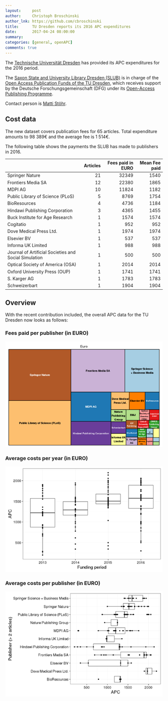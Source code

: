 ```yaml
---
layout:     post
author:     Christoph Broschinski
author_lnk: https://github.com/cbroschinski
title:      TU Dresden reports its 2016 APC expenditures
date:       2017-04-24 08:00:00
summary:    
categories: [general, openAPC]
comments: true
---
```




The [Technische Universität Dresden](https://tu-dresden.de/?set_language=en) has provided its APC expenditures for the 2016 period.

The [Saxon State and University Library Dresden (SLUB)](http://www.slub-dresden.de/en/home/) is in charge of the [Open Access Publication Funds of the TU Dresden](http://www.slub-dresden.de/en/service/writing-publishing/open-access-service/publikationsfonds/), which receives support by the Deutsche Forschungsgemeinschaft (DFG) under its [Open-Access Publishing Programme](http://www.dfg.de/en/research_funding/programmes/infrastructure/lis/funding_opportunities/open_access/).

Contact person is [Matti Stöhr](mailto:openaccess@slub-dresden.de).

## Cost data



The new dataset covers publication fees for 65 articles. Total expenditure amounts to 98 389€ and the average fee is 1 514€.

The following table shows the payments the SLUB has made to publishers in 2016.


|                                                      | Articles| Fees paid in EURO| Mean Fee paid|
|:-----------------------------------------------------|--------:|-----------------:|-------------:|
|Springer Nature                                       |       21|             32349|          1540|
|Frontiers Media SA                                    |       12|             22380|          1865|
|MDPI AG                                               |       10|             11824|          1182|
|Public Library of Science (PLoS)                      |        5|              8769|          1754|
|BioResources                                          |        4|              4736|          1184|
|Hindawi Publishing Corporation                        |        3|              4365|          1455|
|Buck Institute for Age Research                       |        1|              1574|          1574|
|Cogitatio                                             |        1|               952|           952|
|Dove Medical Press Ltd.                               |        1|              1974|          1974|
|Elsevier BV                                           |        1|               537|           537|
|Informa UK Limited                                    |        1|               988|           988|
|Journal of Artificial Societies and Social Simulation |        1|               500|           500|
|Optical Society of America (OSA)                      |        1|              2014|          2014|
|Oxford University Press (OUP)                         |        1|              1741|          1741|
|S. Karger AG                                          |        1|              1783|          1783|
|Schweizerbart                                         |        1|              1904|          1904|

## Overview

With the recent contribution included, the overall APC data for the TU Dresden now looks as follows:

### Fees paid per publisher (in EURO)

![plot of chunk tree_dresden_2017_04_24_full](/figure/tree_dresden_2017_04_24_full-1.png)

###  Average costs per year (in EURO)

![plot of chunk box_dresden_2017_04_24_year_full](/figure/box_dresden_2017_04_24_year_full-1.png)

###  Average costs per publisher (in EURO)

![plot of chunk box_dresden_2017_04_24_publisher_full](/figure/box_dresden_2017_04_24_publisher_full-1.png)
